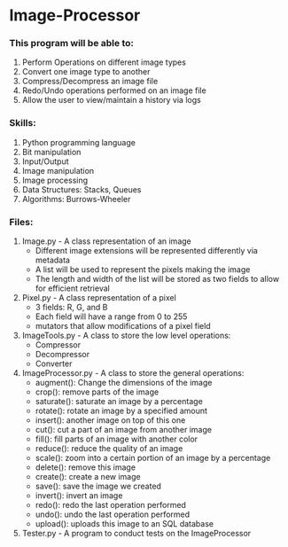 # Image-Processor
### This program will be able to:
1. Perform Operations on different image types
2. Convert one image type to another
3. Compress/Decompress an image file
4. Redo/Undo operations performed on an image file
5. Allow the user to view/maintain a history via logs
### Skills:
1. Python programming language
2. Bit manipulation
3. Input/Output 
4. Image manipulation
5. Image processing
6. Data Structures: Stacks, Queues
7. Algorithms: Burrows-Wheeler 
### Files:
1. Image.py - A class representation of an image    
    - Different image extensions will be represented differently via metadata
    - A list will be used to represent the pixels making the image
    - The length and width of the list will be stored as two fields to allow for efficient retrieval
2. Pixel.py - A class representation of a pixel
    - 3 fields: R, G, and B
    - Each field will have a range from 0 to 255
    - mutators that allow modifications of a pixel field
3. ImageTools.py - A class to store the low level operations:
    - Compressor
    - Decompressor
    - Converter
4. ImageProcessor.py - A class to store the general operations:
    - augment(): Change the dimensions of the image
    - crop(): remove parts of the image
    - saturate(): saturate an image by a percentage
    - rotate(): rotate an image by a specified amount
    - insert(): another image on top of this one
    - cut(): cut a part of an image from another image
    - fill(): fill parts of an image with another color
    - reduce(): reduce the quality of an image
    - scale(): zoom into a certain portion of an image by a percentage
    - delete(): remove this image
    - create(): create a new image 
    - save(): save the image we created
    - invert(): invert an image
    - redo(): redo the last operation performed
    - undo(): undo the last operation performed
    - upload(): uploads this image to an SQL database
5. Tester.py - A program to conduct tests on the ImageProcessor

